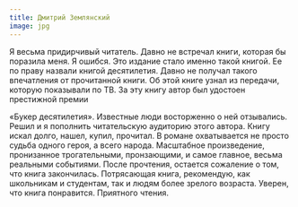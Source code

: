 ```yaml
---
title: Дмитрий Землянский
image: jpg
---
```

Я весьма придирчивый читатель. Давно не встречал книги, которая бы поразила меня. Я ошибся. 
Это издание стало именно такой книгой. Ее по праву назвали книгой десятилетия. 
Давно не получал такого впечатления от прочитанной книги. Об этой книге узнал из передачи, которую показывали по ТВ. 
За эту книгу автор был удостоен престижной премии

«Букер десятилетия». Известные люди восторженно о ней отзывались. 
Решил и я пополнить читательскую аудиторию этого автора. Книгу искал долго, нашел, купил, прочитал.
В романе охватывается не просто судьба одного героя, а всего народа. Масштабное произведение, пронизанное трогательными, 
пронзающими, и самое главное, весьма реальными событиями. 
После прочтения, остается сожаление о том, что книга закончилась. 
Потрясающая книга, рекомендую, как школьникам и студентам, так и людям более зрелого возраста. 
Уверен, что книга понравится. Приятного чтения.

